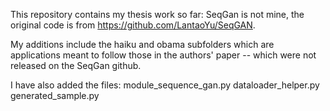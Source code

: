  This repository contains my thesis work so far: 
 SeqGan is not mine, the original code is from https://github.com/LantaoYu/SeqGAN.
 
 My additions include the haiku and obama subfolders which are applications meant to follow
 those in the authors' paper -- which were not released on the SeqGan github.

 I have also added the files:
    module_sequence_gan.py
    dataloader_helper.py
    generated_sample.py

